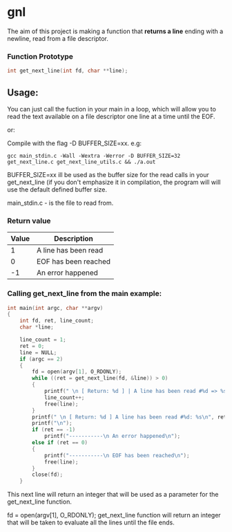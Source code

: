 # gnl

The aim of this project is making a function that **returns a line**
ending with a newline, read from a file descriptor.

### Function Prototype
```c
int	get_next_line(int fd, char **line);
```

## Usage:

You can just call the fuction in your main in a loop, which will allow you to read the text
available on a file descriptor one line at a time until the EOF.

or:

Compile with the flag -D BUFFER_SIZE=xx. e.g:

`gcc main_stdin.c -Wall -Wextra -Werror -D BUFFER_SIZE=32 get_next_line.c get_next_line_utils.c && ./a.out`


BUFFER_SIZE=xx ill be used as the buffer size for the read calls in your get_next_line (if you don't emphasize it in compilation, the program will will use the default defined buffer size. 

main_stdin.c - is the file to read from.

### Return value
 | Value | Description         |
 |-----------|----------------------|
 |  1| A line has been read |
 |  0| EOF has been reached |
 |  -1| An error happened |


### Calling get_next_line from the main example:

```c
int main(int argc, char **argv)
{
	int fd, ret, line_count;
	char *line;

	line_count = 1;
	ret = 0;
	line = NULL;
	if (argc == 2)
	{
		fd = open(argv[1], O_RDONLY);
		while ((ret = get_next_line(fd, &line)) > 0)
		{
			printf(" \n [ Return: %d ] | A line has been read #%d => %s\n", ret, line_count, line);
			line_count++;
			free(line);
		}
		printf(" \n [ Return: %d ] A line has been read #%d: %s\n", ret, line_count++, line);
		printf("\n");
		if (ret == -1)
			printf("-----------\n An error happened\n");
		else if (ret == 0)
		{
			printf("-----------\n EOF has been reached\n");
			free(line);
		}
		close(fd);
	}
```
  
This next line will return an integer that will be used as a parameter for the get_next_line function.

fd = open(argv[1], O_RDONLY);
get_next_line function will return an integer that will be taken to evaluate all the lines until the file ends.



